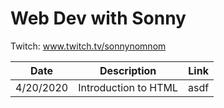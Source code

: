 # Web Dev with Sonny

Twitch: www.twitch.tv/sonnynomnom



| Date | Description | Link |
| --- | --- | --- |
| 4/20/2020 | Introduction to HTML | asdf |
